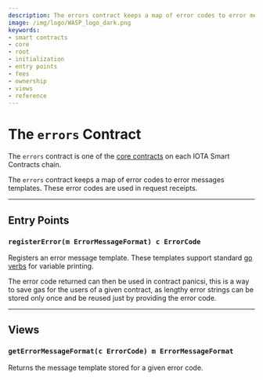 ```yaml
---
description: The errors contract keeps a map of error codes to error messages templates. These error codes are used in request receipts.
image: /img/logo/WASP_logo_dark.png
keywords:
- smart contracts
- core
- root
- initialization
- entry points
- fees
- ownership
- views
- reference
--- 
```

# The `errors` Contract

The `errors` contract is one of the [core contracts](overview.md) on each IOTA Smart Contracts
chain.

The `errors` contract keeps a map of error codes to error messages templates. These error codes are used in request receipts.

---

## Entry Points

### `registerError(m ErrorMessageFormat) c ErrorCode`

Registers an error message template. These templates support standard [go verbs](https://pkg.go.dev/fmt#hdr-Printing) for variable printing.

The error code returned can then be used in contract panicsi, this is a way to save gas for the users of a given contract, as lengthy error strings can be stored only once and be reused just by providing the error code.

---

## Views

### `getErrorMessageFormat(c ErrorCode) m ErrorMessageFormat`

Returns the message template stored for a given error code.
